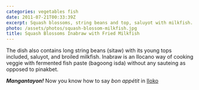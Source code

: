 ```yaml
---
categories: vegetables fish
date: 2011-07-21T00:33:39Z
excerpt: Squash blossoms, string beans and top, saluyot with milkfish.
photo: /assets/photos/squash-blossom-milkfish.jpg
title: Squash Blossoms Inabraw with Fried Milkfish
---
```


The dish also contains long string beans (sitaw) with its young tops included, saluyot, and broiled milkfish. Inabraw is an Ilocano way of cooking veggie with fermented fish paste (bagoong isda) without any sauteing as opposed to pinakbet.

**_Mangantayon!_**
Now you know how to say _bon appétit_ in [Iloko](http://en.wikipedia.org/wiki/Ilokano_language)